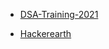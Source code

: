 * [DSA-Training-2021](https://github.com/crux-bphc/DSA-Training-2021)


* [Hackerearth](https://www.hackerearth.com/practice/)
